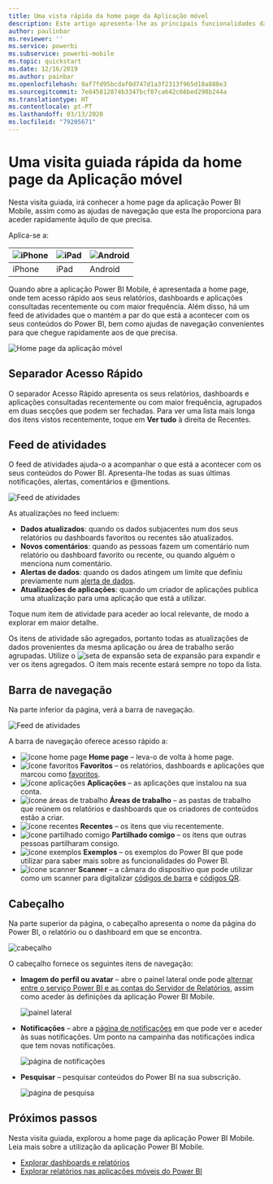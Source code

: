 ```yaml
---
title: Uma vista rápida da home page da Aplicação móvel
description: Este artigo apresenta-lhe as principais funcionalidades da home page da Aplicação móvel.
author: paulinbar
ms.reviewer: ''
ms.service: powerbi
ms.subservice: powerbi-mobile
ms.topic: quickstart
ms.date: 12/16/2019
ms.author: painbar
ms.openlocfilehash: 9af7fd95bcdaf0d747d1a3f2313f965d18a888e3
ms.sourcegitcommit: 7e845812874b3347bcf87ca642c66bed298b244a
ms.translationtype: HT
ms.contentlocale: pt-PT
ms.lasthandoff: 03/13/2020
ms.locfileid: "79205671"
---
```

# <a name="a-quick-tour-of-the-mobile-app-home-page"></a>Uma visita guiada rápida da home page da Aplicação móvel
Nesta visita guiada, irá conhecer a home page da aplicação Power BI Mobile, assim como as ajudas de navegação que esta lhe proporciona para aceder rapidamente àquilo de que precisa.

Aplica-se a:

| ![iPhone](./media/mobile-apps-quickstart-view-dashboard-report/iphone-logo-30-px.png) | ![iPad](./media/mobile-apps-quickstart-view-dashboard-report/ipad-logo-30-px.png) | ![Android](./media/mobile-apps-quickstart-view-dashboard-report/android-logo-30-px.png) |
|:--- |:--- |:--- |
| iPhone | iPad | Android | 

Quando abre a aplicação Power BI Mobile, é apresentada a home page, onde tem acesso rápido aos seus relatórios, dashboards e aplicações consultadas recentemente ou com maior frequência. Além disso, há um feed de atividades que o mantém a par do que está a acontecer com os seus conteúdos do Power BI, bem como ajudas de navegação convenientes para que chegue rapidamente aos de que precisa.

![Home page da aplicação móvel](./media/mobile-apps-home-page/powerbi-mobile-app-home.png)
 
## <a name="quick-access-tab"></a>Separador Acesso Rápido

O separador Acesso Rápido apresenta os seus relatórios, dashboards e aplicações consultadas recentemente ou com maior frequência, agrupados em duas secções que podem ser fechadas. Para ver uma lista mais longa dos itens vistos recentemente, toque em **Ver tudo** à direita de Recentes. 

## <a name="activity-feed"></a>Feed de atividades

O feed de atividades ajuda-o a acompanhar o que está a acontecer com os seus conteúdos do Power BI. Apresenta-lhe todas as suas últimas notificações, alertas, comentários e @mentions.

![Feed de atividades](./media/mobile-apps-home-page/powerbi-mobile-app-activity.png)

As atualizações no feed incluem:
* **Dados atualizados**: quando os dados subjacentes num dos seus relatórios ou dashboards favoritos ou recentes são atualizados.
* **Novos comentários**: quando as pessoas fazem um comentário num relatório ou dashboard favorito ou recente, ou quando alguém o menciona num comentário.
* **Alertas de dados**: quando os dados atingem um limite que definiu previamente num [alerta de dados](../../mobile-set-data-alerts-in-the-mobile-apps.md).
* **Atualizações de aplicações**: quando um criador de aplicações publica uma atualização para uma aplicação que está a utilizar.

 Toque num item de atividade para aceder ao local relevante, de modo a explorar em maior detalhe.

Os itens de atividade são agregados, portanto todas as atualizações de dados provenientes da mesma aplicação ou área de trabalho serão agrupadas. Utilize o ![seta de expansão](./media/mobile-apps-home-page/powerbi-mobile-app-expand-arrow.png) seta de expansão para expandir e ver os itens agregados. O item mais recente estará sempre no topo da lista.

## <a name="navigation-bar"></a>Barra de navegação

Na parte inferior da página, verá a barra de navegação.

![Feed de atividades](./media/mobile-apps-home-page/powerbi-mobile-app-navbar.png)

A barra de navegação oferece acesso rápido a:

* ![ícone home page](./media/mobile-apps-home-page/powerbi-mobile-app-home-icon.png) **Home page** – leva-o de volta à home page.
* ![ícone favoritos](./media/mobile-apps-home-page/powerbi-mobile-app-favorites-icon.png) **Favoritos** – os relatórios, dashboards e aplicações que marcou como [favoritos](../../mobile-apps-favorites.md).
* ![ícone aplicações](./media/mobile-apps-home-page/powerbi-mobile-app-apps-icon.png) **Aplicações** – as aplicações que instalou na sua conta.
* ![ícone áreas de trabalho](./media/mobile-apps-home-page/powerbi-mobile-app-workspaces-icon.png) **Áreas de trabalho** – as pastas de trabalho que reúnem os relatórios e dashboards que os criadores de conteúdos estão a criar.
* ![ícone recentes](./media/mobile-apps-home-page/powerbi-mobile-app-recents-icon.png) **Recentes** – os itens que viu recentemente.
* ![ícone partilhado comigo](./media/mobile-apps-home-page/powerbi-mobile-app-shared-with-me-icon.png) **Partilhado comigo** – os itens que outras pessoas partilharam consigo.
* ![ícone exemplos](./media/mobile-apps-home-page/powerbi-mobile-app-samples-icon.png) **Exemplos** – os exemplos do Power BI que pode utilizar para saber mais sobre as funcionalidades do Power BI.
* ![ícone scanner](./media/mobile-apps-home-page/powerbi-mobile-app-scanner-icon.png) **Scanner** – a câmara do dispositivo que pode utilizar como um scanner para digitalizar [códigos de barra](../../mobile-apps-scan-barcode-iphone.md) e [códigos QR](../../mobile-apps-qr-code.md).

## <a name="header"></a>Cabeçalho

Na parte superior da página, o cabeçalho apresenta o nome da página do Power BI, o relatório ou o dashboard em que se encontra.

![cabeçalho](./media/mobile-apps-home-page/powerbi-mobile-app-header.png)

O cabeçalho fornece os seguintes itens de navegação:
* **Imagem do perfil ou avatar** – abre o painel lateral onde pode [alternar entre o serviço Power BI e as contas do Servidor de Relatórios](../../mobile-app-ssrs-kpis-mobile-on-premises-reports.md), assim como aceder às definições da aplicação Power BI Mobile.

    ![painel lateral](./media/mobile-apps-home-page/powerbi-mobile-app-side-panel.png)

* **Notificações** – abre a [página de notificações](../../mobile-apps-notification-center.md) em que pode ver e aceder às suas notificações. Um ponto na campainha das notificações indica que tem novas notificações.

    ![página de notificações](./media/mobile-apps-home-page/powerbi-mobile-app-notifications-page.png)

* **Pesquisar** – pesquisar conteúdos do Power BI na sua subscrição.

    ![página de pesquisa](./media/mobile-apps-home-page/powerbi-mobile-app-search-page.png)

## <a name="next-steps"></a>Próximos passos
Nesta visita guiada, explorou a home page da aplicação Power BI Mobile. Leia mais sobre a utilização da aplicação Power BI Mobile. 
* [Explorar dashboards e relatórios](../../mobile-apps-quickstart-view-dashboard-report.md)
* [Explorar relatórios nas aplicações móveis do Power BI](../../mobile-reports-in-the-mobile-apps.md)
